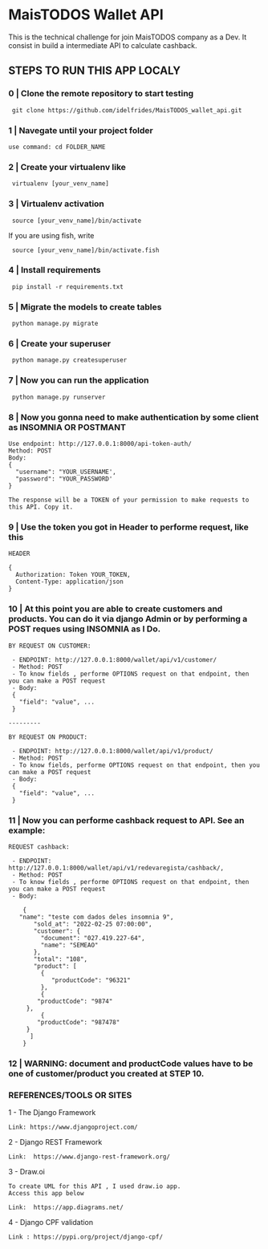 # MaisTODOS Wallet API

This is the technical challenge for join MaisTODOS company as a Dev. It consist in build a intermediate API to calculate cashback.

## STEPS TO RUN THIS APP LOCALY

### 0 | Clone the remote repository to start testing

     git clone https://github.com/idelfrides/MaisTODOS_wallet_api.git

### 1 | Navegate until your project folder

    use command: cd FOLDER_NAME

### 2 | Create your virtualenv like

     virtualenv [your_venv_name]

### 3 | Virtualenv activation

     source [your_venv_name]/bin/activate

If you are using fish, write

     source [your_venv_name]/bin/activate.fish

### 4 | Install requirements

     pip install -r requirements.txt

### 5 | Migrate the models to create tables

     python manage.py migrate

### 6 | Create your superuser

     python manage.py createsuperuser

### 7 | Now you can run the application

     python manage.py runserver

### 8 | Now you gonna need to make authentication by some  client as INSOMNIA OR POSTMANT

    Use endpoint: http://127.0.0.1:8000/api-token-auth/
    Method: POST
    Body:
    {
      "username": "YOUR_USERNAME',
      "password": "YOUR_PASSWORD'
    }

    The response will be a TOKEN of your permission to make requests to this API. Copy it.

### 9 | Use the token you got in Header to performe request, like this

    HEADER

    {
      Authorization: Token YOUR_TOKEN,
      Content-Type: application/json
    }

### 10 | At this point you are able to create customers and products. You can do it via django Admin or by performing a POST reques using INSOMNIA as I Do.

    BY REQUEST ON CUSTOMER:

     - ENDPOINT: http://127.0.0.1:8000/wallet/api/v1/customer/
     - Method: POST
     - To know fields , performe OPTIONS request on that endpoint, then you can make a POST request
     - Body:
     {
       "field": "value", ...
     }

    ---------

    BY REQUEST ON PRODUCT:

     - ENDPOINT: http://127.0.0.1:8000/wallet/api/v1/product/
     - Method: POST
     - To know fields, performe OPTIONS request on that endpoint, then you can make a POST request
     - Body:
     {
       "field": "value", ...
     }


### 11 | Now you can performe cashback request to API. See an example:

    REQUEST cashback:

     - ENDPOINT: http://127.0.0.1:8000/wallet/api/v1/redevaregista/cashback/,
     - Method: POST
     - To know fields , performe OPTIONS request on that endpoint, then you can make a POST request
     - Body:

        {
	   "name": "teste com dados deles insomnia 9",
           "sold_at": "2022-02-25 07:00:00",
           "customer": {
             "document": "027.419.227-64",
             "name": "SEMEAO"
           },
           "total": "108",
           "product": [
             {
                "productCode": "96321"
             },
             {
	        "productCode": "9874"
	     },
             {
	        "productCode": "987478"
	     }
          ]
        }

### 12 | WARNING:  document and productCode values have to be one of customer/product you created at STEP 10.

### REFERENCES/TOOLS OR SITES

  1 - The Django Framework

    Link: https://www.djangoproject.com/

  2 - Django REST Framework

    Link:  https://www.django-rest-framework.org/

  3 - Draw.oi

    To create UML for this API , I used draw.io app.
    Access this app below

    Link:  https://app.diagrams.net/

  4 - Django CPF validation

    Link : https://pypi.org/project/django-cpf/
